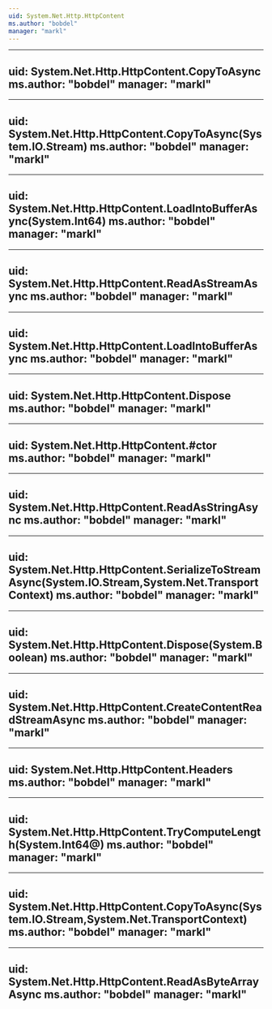 ```yaml
---
uid: System.Net.Http.HttpContent
ms.author: "bobdel"
manager: "markl"
---
```


---
uid: System.Net.Http.HttpContent.CopyToAsync
ms.author: "bobdel"
manager: "markl"
---

---
uid: System.Net.Http.HttpContent.CopyToAsync(System.IO.Stream)
ms.author: "bobdel"
manager: "markl"
---

---
uid: System.Net.Http.HttpContent.LoadIntoBufferAsync(System.Int64)
ms.author: "bobdel"
manager: "markl"
---

---
uid: System.Net.Http.HttpContent.ReadAsStreamAsync
ms.author: "bobdel"
manager: "markl"
---

---
uid: System.Net.Http.HttpContent.LoadIntoBufferAsync
ms.author: "bobdel"
manager: "markl"
---

---
uid: System.Net.Http.HttpContent.Dispose
ms.author: "bobdel"
manager: "markl"
---

---
uid: System.Net.Http.HttpContent.#ctor
ms.author: "bobdel"
manager: "markl"
---

---
uid: System.Net.Http.HttpContent.ReadAsStringAsync
ms.author: "bobdel"
manager: "markl"
---

---
uid: System.Net.Http.HttpContent.SerializeToStreamAsync(System.IO.Stream,System.Net.TransportContext)
ms.author: "bobdel"
manager: "markl"
---

---
uid: System.Net.Http.HttpContent.Dispose(System.Boolean)
ms.author: "bobdel"
manager: "markl"
---

---
uid: System.Net.Http.HttpContent.CreateContentReadStreamAsync
ms.author: "bobdel"
manager: "markl"
---

---
uid: System.Net.Http.HttpContent.Headers
ms.author: "bobdel"
manager: "markl"
---

---
uid: System.Net.Http.HttpContent.TryComputeLength(System.Int64@)
ms.author: "bobdel"
manager: "markl"
---

---
uid: System.Net.Http.HttpContent.CopyToAsync(System.IO.Stream,System.Net.TransportContext)
ms.author: "bobdel"
manager: "markl"
---

---
uid: System.Net.Http.HttpContent.ReadAsByteArrayAsync
ms.author: "bobdel"
manager: "markl"
---
